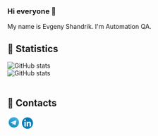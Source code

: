 ### Hi everyone 👋 
My name is Evgeny Shandrik. I'm Automation QA.
<br/>
                                                  
## 🚀 Statistics 
![GitHub stats](https://github-readme-stats.vercel.app/api?username=evgenyshandrik&show_icons=true&count_private=false&include_all_commits=true)
<br/>
![GitHub stats](https://github-readme-stats.vercel.app/api/top-langs/?username=evgenyshandrik&hide=html&layout=compact)
<br/>
<br/>
                                                  
## 📱 Contacts
<a href="https://t.me/evgeny_shandrik" target="blank"><img width="5.7%" title="Telegram" src="logo/tg.svg"></a>
<a href="https://www.linkedin.com/in/evgeny-shandrik/" target="blank"><img width="5%" title="LinkedIn" src="logo/linkedin.png"></a>

